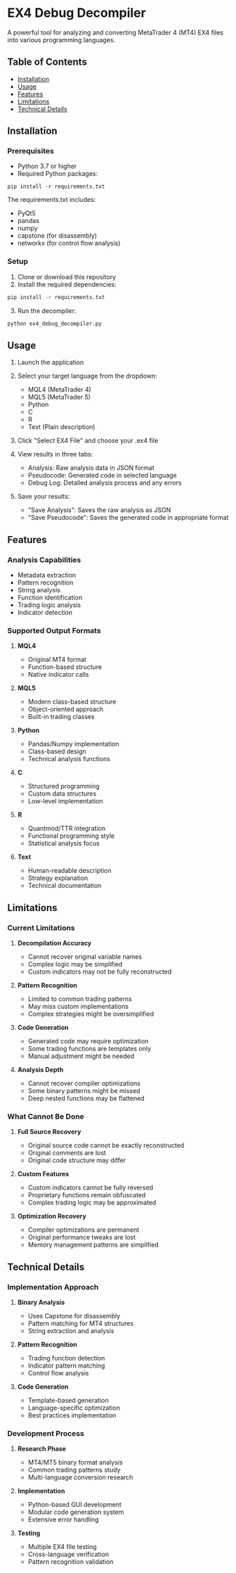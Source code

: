 # EX4 Debug Decompiler

A powerful tool for analyzing and converting MetaTrader 4 (MT4) EX4 files into various programming languages.

## Table of Contents
- [Installation](#installation)
- [Usage](#usage)
- [Features](#features)
- [Limitations](#limitations)
- [Technical Details](#technical-details)

## Installation

### Prerequisites
- Python 3.7 or higher
- Required Python packages:
```
pip install -r requirements.txt
```

The requirements.txt includes:
- PyQt5
- pandas
- numpy
- capstone (for disassembly)
- networkx (for control flow analysis)

### Setup
1. Clone or download this repository
2. Install the required dependencies:
```bash
pip install -r requirements.txt
```
3. Run the decompiler:
```bash
python ex4_debug_decompiler.py
```

## Usage

1. Launch the application
2. Select your target language from the dropdown:
   - MQL4 (MetaTrader 4)
   - MQL5 (MetaTrader 5)
   - Python
   - C
   - R
   - Text (Plain description)

3. Click "Select EX4 File" and choose your .ex4 file
4. View results in three tabs:
   - Analysis: Raw analysis data in JSON format
   - Pseudocode: Generated code in selected language
   - Debug Log: Detailed analysis process and any errors

5. Save your results:
   - "Save Analysis": Saves the raw analysis as JSON
   - "Save Pseudocode": Saves the generated code in appropriate format

## Features

### Analysis Capabilities
- Metadata extraction
- Pattern recognition
- String analysis
- Function identification
- Trading logic analysis
- Indicator detection

### Supported Output Formats
1. **MQL4**
   - Original MT4 format
   - Function-based structure
   - Native indicator calls

2. **MQL5**
   - Modern class-based structure
   - Object-oriented approach
   - Built-in trading classes

3. **Python**
   - Pandas/Numpy implementation
   - Class-based design
   - Technical analysis functions

4. **C**
   - Structured programming
   - Custom data structures
   - Low-level implementation

5. **R**
   - Quantmod/TTR integration
   - Functional programming style
   - Statistical analysis focus

6. **Text**
   - Human-readable description
   - Strategy explanation
   - Technical documentation

## Limitations

### Current Limitations
1. **Decompilation Accuracy**
   - Cannot recover original variable names
   - Complex logic may be simplified
   - Custom indicators may not be fully reconstructed

2. **Pattern Recognition**
   - Limited to common trading patterns
   - May miss custom implementations
   - Complex strategies might be oversimplified

3. **Code Generation**
   - Generated code may require optimization
   - Some trading functions are templates only
   - Manual adjustment might be needed

4. **Analysis Depth**
   - Cannot recover compiler optimizations
   - Some binary patterns might be missed
   - Deep nested functions may be flattened

### What Cannot Be Done

1. **Full Source Recovery**
   - Original source code cannot be exactly reconstructed
   - Original comments are lost
   - Original code structure may differ

2. **Custom Features**
   - Custom indicators cannot be fully reversed
   - Proprietary functions remain obfuscated
   - Complex trading logic may be approximated

3. **Optimization Recovery**
   - Compiler optimizations are permanent
   - Original performance tweaks are lost
   - Memory management patterns are simplified

## Technical Details

### Implementation Approach

1. **Binary Analysis**
   - Uses Capstone for disassembly
   - Pattern matching for MT4 structures
   - String extraction and analysis

2. **Pattern Recognition**
   - Trading function detection
   - Indicator pattern matching
   - Control flow analysis

3. **Code Generation**
   - Template-based generation
   - Language-specific optimization
   - Best practices implementation

### Development Process

1. **Research Phase**
   - MT4/MT5 binary format analysis
   - Common trading patterns study
   - Multi-language conversion research

2. **Implementation**
   - Python-based GUI development
   - Modular code generation system
   - Extensive error handling

3. **Testing**
   - Multiple EX4 file testing
   - Cross-language verification
   - Pattern recognition validation
